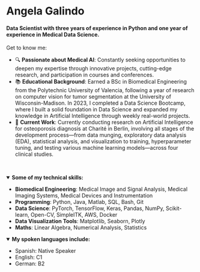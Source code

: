 # Angela Galindo

#### Data Scientist with three years of experience in Python and one year of experience in Medical Data Science.

Get to know me:

- 🔍 **Passionate about Medical AI**: Constantly seeking opportunities to deepen my expertise through innovative projects, cutting-edge research, and participation in courses and conferences.
- 📚 **Educational Background**: Earned a BSc in Biomedical Engineering from the Polytechnic University of Valencia, following a year of research on computer vision for tumor segmentation at the University of Wisconsin-Madison. In 2023, I completed a Data Science Bootcamp, where I built a solid foundation in Data Science and expanded my knowledge in Artificial Intelligence through weekly real-world projects.
- 🏥 **Current Work**: Currently conducting research on Artificial Intelligence for osteoporosis diagnosis at Charité in Berlin, involving all stages of the development process—from data munging, exploratory data analysis (EDA), statistical analysis, and visualization to training, hyperparameter tuning, and testing various machine learning models—across four clinical studies.

<p>&nbsp;</p>
<details open>
  <summary><b>Some of my technical skills:</b></summary>
<ul>
  <li><b>Biomedical Engineering</b>: Medical Image and Signal Analysis, Medical Imaging Systems, Medical Devices and Instrumentation</li>
   <li><b>Programming</b>: Python, Java, Matlab, SQL, Bash, Git</li>
  <li><b>Data Science</b>: PyTorch, TensorFlow, Keras, Pandas, NumPy, Scikit-learn, Open-CV, SimpleITK, AWS, Docker</li>
  <li><b>Data Visualization Tools</b>: Matplotlib, Seaborn, Plotly</li>
  <li><b>Maths</b>: Linear Algebra, Numerical Analysis, Statistics</li>
</ul>
</details>

<details open>
  <summary><b>My spoken languages include:</b></summary>
<ul>
  <li>Spanish: Native Speaker</li>
  <li>English: C1</li>
  <li>German: B2</li>
</ul>
</details>

<!--
**angasan/angasan** is a ✨ _special_ ✨ repository because its `README.md` (this file) appears on your GitHub profile.

Here are some ideas to get you started:

- 🔭 I’m currently working on ...
- 🌱 I’m currently learning ...
- 👯 I’m looking to collaborate on ...
- 🤔 I’m looking for help with ...
- 💬 Ask me about ...
- 📫 How to reach me: ...
- 😄 Pronouns: ...
- ⚡ Fun fact: ...
-->
